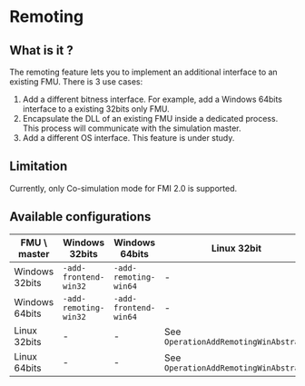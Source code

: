 # Remoting

## What is it ?

The remoting feature lets you to implement an additional interface to an existing FMU.
There is 3 use cases:
1. Add a different bitness interface. For example, add a Windows 64bits interface to a existing 32bits only FMU.
2. Encapsulate the DLL of an existing FMU inside a dedicated process. This process will communicate with the simulation 
master.
3. Add a different OS interface. This feature is under study.


## Limitation

Currently, only Co-simulation mode for FMI 2.0 is supported.


## Available  configurations

| FMU \ master   | Windows 32bits        | Windows 64bits        | Linux 32bit                           | Linux 64bits                          |   
|----------------|-----------------------|-----------------------|---------------------------------------|---------------------------------------|
| Windows 32bits | `-add-frontend-win32` | `-add-remoting-win64` | -                                     | -                                     |
| Windows 64bits | `-add-remoting-win32` | `-add-frontend-win64` | -                                     | -                                     |
| Linux 32bits   | -                     | -                     | See `OperationAddRemotingWinAbstract` | See `OperationAddRemotingWinAbstract` |
| Linux 64bits   | -                     | -                     | See `OperationAddRemotingWinAbstract` | See `OperationAddRemotingWinAbstract` |

